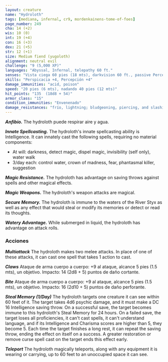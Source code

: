 ```yaml
---
layout: creature
name: "Hydroloth"
tags: [mediana, infernal, cr9, mordenkainens-tome-of-foes]
page_number: 249
cha: 14 (+2)
wis: 10 (0)
int: 19 (+4)
con: 16 (+3)
dex: 21 (+5)
str: 12 (+1)
size: Medium fiend (yugoloth)
alignment: neutral evil
challenge: "9 (5,000 XP)"
languages: "Abyssal, Infernal, telepathy 60 ft."
senses: "Vista ciega 60 pies (18 mts), darkvision 60 ft., passive Perception 14"
skills: "Perspicacia +4, Percepción +4"
damage_immunities: "acid, poison"
speed: "20 pies (6 mts), nadando 40 pies (12 mts)"
hit_points: "135  (18d8 + 54)"
armor_class: "15"
condition_immunities: "Envenenado"
damage_resistances: "frío, lightning; bludgeoning, piercing, and slashing from nonmagical attacks"
---
```


***Anfibio.*** The hydroloth puede respirar aire y agua.

***Innate Spellcasting.*** The hydroloth's innate spellcasting ability is Intelligence. It can innately cast the following spells, requiring no material components:
* At will: darkness, detect magic, dispel magic, invisibility (self only), water walk
* 3/day each: control water, crown of madness, fear, phantasmal killer, suggestion

***Magic Resistance.*** The hydroloth has advantage on saving throws against spells and other magical effects.

***Magic Weapons.*** The hydroloth's weapon attacks are magical.

***Secure Memory.*** The hydroloth is immune to the waters of the River Styx as well as any effect that would steal or modify its memories or detect or read its thoughts.

***Watery Advantage.*** While submerged in liquid, the hydroloth has advantage on attack rolls.

### Acciones

***Multiattack*** The hydroloth makes two melee attacks. In place of one of these attacks, it can cast one spell that takes 1 action to cast.

***Claws*** Ataque de arma cuerpo a cuerpo: +9 al ataque, alcance 5 pies (1.5 mts), un objetivo. Impacto: 14 (2d8 + 5) puntos de daño cortante.

***Bite*** Ataque de arma cuerpo a cuerpo: +9 al ataque, alcance 5 pies (1.5 mts), un objetivo. Impacto: 16 (2d10 + 5) puntos de daño perforante.

***Steal Memory (1/Day)*** The hydroloth targets one creature it can see within 60 feet of it. The target takes 4d6 psychic damage, and it must make a DC 16 Intelligence saving throw. On a successful save, the target becomes immune to this hydroloth's Steal Memory for 24 hours. On a failed save, the target loses all proficiencies, it can't cast spells, it can't understand language, and if its Intelligence and Charisma scores are higher than 5, they become 5. Each time the target finishes a long rest, it can repeat the saving throw, ending the effect on itself on a success. A greater restoration or remove curse spell cast on the target ends this effect early.

***Teleport*** The hydroloth magically teleports, along with any equipment it is wearing or carrying, up to 60 feet to an unoccupied space it can see.